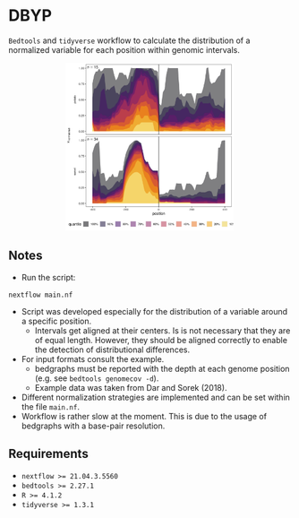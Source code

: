 # DBYP

`Bedtools` and `tidyverse` workflow to calculate the distribution of a normalized variable for each position within genomic intervals.

<p align="center">
<img src="example_plot.png" width="300" height="300">
</p>

## Notes
* Run the script:

```
nextflow main.nf
```
* Script was developed especially for the distribution of a variable around a specific position.
  + Intervals get aligned at their centers. Is is not necessary that they are of equal length. However, they should be aligned correctly to enable the detection of distributional differences.
* For input formats consult the example.
  + bedgraphs must be reported with the depth at each genome position (e.g. see `bedtools genomecov -d`).
  + Example data was taken from Dar and Sorek (2018).
* Different normalization strategies are implemented and can be set within the file `main.nf`.
* Workflow is rather slow at the moment. This is due to the usage of bedgraphs with a base-pair resolution.

## Requirements
* `nextflow >= 21.04.3.5560`
* `bedtools >= 2.27.1`
* `R >= 4.1.2`
* `tidyverse >= 1.3.1`

